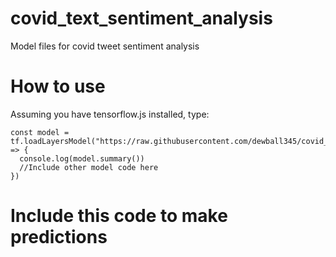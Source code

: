 # covid_text_sentiment_analysis
Model files for covid tweet sentiment analysis

# How to use

Assuming you have tensorflow.js installed, type: 
```
const model = tf.loadLayersModel("https://raw.githubusercontent.com/dewball345/covid_text_sentiment_analysis/main/model.json").then((model) => {
  console.log(model.summary())
  //Include other model code here
})
```

# Include this code to make predictions

